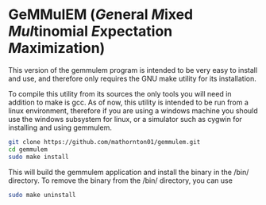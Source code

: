 # GeMMulEM (*Ge*neral *M*ixed *Mul*tinomial *E*xpectation *M*aximization)

This version of the gemmulem program is intended to be very easy to install and use, and therefore only
requires the GNU make utility for its installation. 

To compile this utility from its sources the only tools you will need in addition to make is gcc. 
As of now, this utility is intended to be run from a linux environment, therefore if you are using 
a windows machine you should use the windows subsystem for linux, or a simulator such as cygwin for 
installing and using gemmulem. 

```bash
git clone https://github.com/mathornton01/gemmulem.git
cd gemmulem
sudo make install
```

This will build the gemmulem application and install the binary in the /bin/ directory. 
To remove the binary from the /bin/ directory, you can use

```bash
sudo make uninstall 
```

